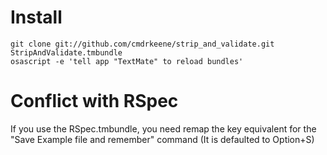 # Install

    git clone git://github.com/cmdrkeene/strip_and_validate.git StripAndValidate.tmbundle
    osascript -e 'tell app "TextMate" to reload bundles'
    
# Conflict with RSpec

If you use the RSpec.tmbundle, you need remap the key equivalent for the 
"Save Example file and remember" command (It is defaulted to Option+S)